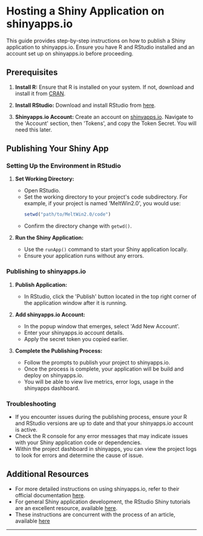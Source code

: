 # Hosting a Shiny Application on shinyapps.io

This guide provides step-by-step instructions on how to publish a Shiny application to shinyapps.io. Ensure you have R and RStudio installed and an account set up on shinyapps.io before proceeding.

## Prerequisites

1. **Install R:** Ensure that R is installed on your system. If not, download and install it from [CRAN](https://cran.r-project.org/).

2. **Install RStudio:** Download and install RStudio from [here](https://posit.co/download/rstudio-desktop/).

3. **Shinyapps.io Account:** Create an account on [shinyapps.io](https://www.shinyapps.io/). Navigate to the 'Account' section, then 'Tokens', and copy the Token Secret. You will need this later.

## Publishing Your Shiny App

### Setting Up the Environment in RStudio

1. **Set Working Directory:**

   - Open RStudio.
   - Set the working directory to your project's code subdirectory. For example, if your project is named 'MeltWin2.0', you would use:
     ```R
     setwd("path/to/MeltWin2.0/code")
     ```
   - Confirm the directory change with `getwd()`.

2. **Run the Shiny Application:**
   - Use the `runApp()` command to start your Shiny application locally.
   - Ensure your application runs without any errors.

### Publishing to shinyapps.io

1. **Publish Application:**

   - In RStudio, click the 'Publish' button located in the top right corner of the application window after it is running.

2. **Add shinyapps.io Account:**

   - In the popup window that emerges, select 'Add New Account'.
   - Enter your shinyapps.io account details.
   - Apply the secret token you copied earlier.

3. **Complete the Publishing Process:**
   - Follow the prompts to publish your project to shinyapps.io.
   - Once the process is complete, your application will be build and deploy on shinyapps.io.
   - You will be able to view live metrics, error logs, usage in the shinyapps dashboard.

### Troubleshooting

- If you encounter issues during the publishing process, ensure your R and RStudio versions are up to date and that your shinyapps.io account is active.
- Check the R console for any error messages that may indicate issues with your Shiny application code or dependencies.
- Within the project dashboard in shinyapps, you can view the project logs to look for errors and determine the cause of issue.

## Additional Resources

- For more detailed instructions on using shinyapps.io, refer to their official documentation [here](https://docs.rstudio.com/shinyapps.io/).
- For general Shiny application development, the RStudio Shiny tutorials are an excellent resource, available [here](https://shiny.rstudio.com/tutorial/).
- These instructions are concurrent with the process of an article, available [here](https://statsandr.com/blog/how-to-publish-shiny-app-example-with-shinyapps-io/#introduction)

---
